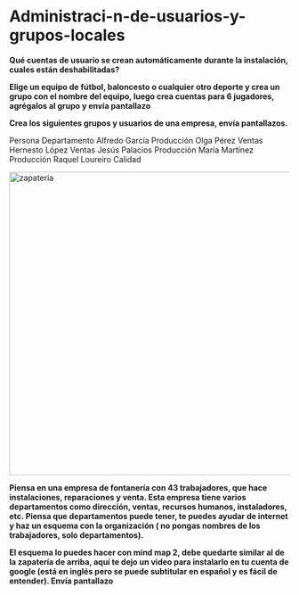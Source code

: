 # Administraci-n-de-usuarios-y-grupos-locales

**Qué cuentas de usuario se crean automáticamente durante la instalación, cuales están deshabilitadas?**

**Elige un equipo de fútbol, baloncesto o cualquier otro deporte y crea un grupo con el nombre del equipo, luego crea cuentas para 6 jugadores, agrégalos al grupo y envía pantallazo**

**Crea los siguientes grupos y usuarios de una empresa, envía pantallazos.**


Persona                         Departamento
Alfredo García               Producción
Olga Pérez                    Ventas
Hernesto López             Ventas 
Jesús Palacios               Producción
María Martínez               Producción 
Raquel Loureiro             Calidad





<img width="544" alt="zapateria" src="https://user-images.githubusercontent.com/71392489/96594543-05de4780-12eb-11eb-97c4-97ad26bf84f2.png">

**Piensa en una empresa de fontanería con 43 trabajadores, que hace instalaciones, reparaciones y venta. Esta empresa tiene varios departamentos como dirección, ventas, recursos humanos, instaladores, etc. Piensa que departamentos puede tener, te puedes ayudar de internet y haz un esquema con la organización ( no pongas nombres de los trabajadores, solo departamentos).**

**El esquema lo puedes hacer con mind map 2, debe quedarte similar al de la zapatería de arriba, aquí te dejo un video para instalarlo en tu cuenta de google (está en inglés pero se puede subtitular en español y es fácil de entender). Envía pantallazo**
